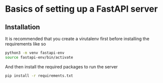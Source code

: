 # Basics of setting up a FastAPI server


## Installation

It is recommended that you create a virutalenv first before installing the requirements like so

```sh
python3 -m venv fastapi-env
source fastapi-env/bin/activate
```
And then install the required packages to run the server
```sh
pip install -r requirements.txt
```